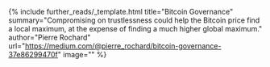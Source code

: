 {%
  include further_reads/_template.html
  title="Bitcoin Governance"
  summary="Compromising on trustlessness could help the Bitcoin price find a local maximum, at the expense of finding a much higher global maximum."
  author="Pierre Rochard"
  url="https://medium.com/@pierre_rochard/bitcoin-governance-37e86299470f"
  image=""
%}
